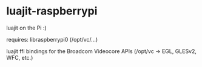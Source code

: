 luajit-raspberrypi
==================

luajit on the Pi :)

requires: libraspberrypi0 (/opt/vc/...)

luajit ffi bindings for the Broadcom Videocore APIs (/opt/vc -> EGL, GLESv2, WFC, etc.)


